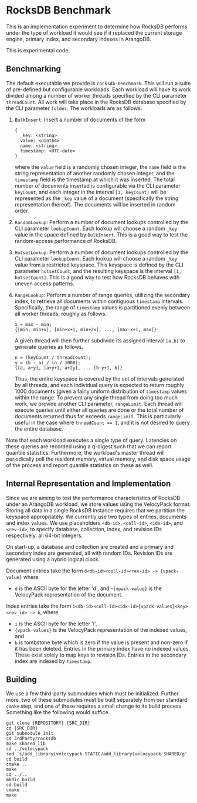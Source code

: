 # RocksDB Benchmark

This is an implementation experiment to determine how RocksDB performs under the
type of workload it would see if it replaced the current storage engine, primary
index, and secondary indexes in ArangoDB.

This is experimental code.

## Benchmarking

The default executable we provide is `rocksdb-benchmark`. This will run a suite
of pre-defined but configurable workloads. Each workload will have its work
divided among a number of worker threads specified by the CLI parameter
`threadCount`. All work will take place in the RocksDB database specified by the
CLI parameter `folder`. The workloads are as follows.

  1. `BulkInsert`: Insert a number of documents of the form
      ```
      {
        _key: <string>
        value: <uint64>
        name: <string>
        timestamp: <UTC-date>
      }
      ```
      where the `value` field is a randomly chosen integer, the `name` field is
      the string representation of another randomly chosen integer, and the
      `timestamp` field is the timestamp at which it was inserted. The total
      number of documents inserted is configurable via the CLI parameter
      `keyCount`, and each integer in the interval `[1, keyCount]` will be
      represented as the `_key` value of a document (specifically the string
      representation thereof). The documents will be inserted in random order.

  2. `RandomLookup`: Perform a number of document lookups controlled by the CLI
     parameter `lookupCount`. Each lookup will choose a random `_key` value in
     the space defined by `BulkInsert`. This is a good way to test the
     random-access performance of RocksDB.

  3. `HotsetLookup`: Perform a number of document lookups controlled by the CLI
     parameter `lookupCount`. Each lookup will choose a random `_key` value from
     a restricted keyspace. This keyspace is defined by the CLI parameter
     `hotsetCount`, and the resulting keyspace is the interval `[1,
     hotsetCount]`. This is a good way to test how RocksDB behaves with uneven
     access patterns.

  4. `RangeLookup`: Perform a number of range queries, utilizing the secondary
     index, to retrieve all documents within contiguous `timestamp` intervals.
     Specifically, the range of `timestamp` values is partitioned evenly between
     all worker threads, roughly as follows.
     ```
     x = max - min;
     {[min, min+x], [min+x+1, min+2x], ..., [max-x+1, max]}
     ```
     A given thread will then further subdivide its assigned interval `[a,b]` to
      generate queries as follows.
     ```
     n = (keyCount / threadCount);
     y = (b - a) / (n / 1000);
     {[a, a+y], [a+y+1, a+2y], ... [b-y+1, b]}
     ```
     Thus, the entire keyspace is covered by the set of intervals generated by
     all threads, and each individual query is expected to return roughly 1000
     documents (given a fairly uniform distribution of `timestamp` values within
     the range. To prevent any single thread from doing too much work, we provide
     another CLI parameter, `rangeLimit`. Each thread will execute queries until
     either all queries are done or the total number of documents returned thus
     far exceeds `rangeLimit`. This is particularly useful in the case where
     `threadCount == 1`, and it is not desired to query the entire database.

Note that each workload executes a single type of query. Latencies on these
queries are recorded using a q-digest such that we can report quantile
statistics. Furthermore, the workload's master thread will periodically poll the
resident memory, virtual memory, and disk space usage of the process and report
quantile statistics on these as well.

## Internal Representation and Implementation

Since we are aiming to test the performance characteristics of RocksDB under an
ArangoDB workload, we store values using the VelocyPack format. Storing all data
in a single RocksDB instance requires that we partition the keyspace
appropriately. We currently use two types of entries, documents and index
values. We use placeholders `<db-id>`, `<coll-id>`, `<idx-id>`, and `<rev-id>`,
to specify database, collection, index, and revision IDs respectively, all
64-bit integers.

On start-up, a database and collection are created and a primary and secondary
index are generated, all with random IDs. Revision IDs are generated using a
hybrid logical clock.

Document entries take the form `d<db-id><coll-id><rev-id> -> {vpack-value}`
where
  - `d` is the ASCII byte for the letter 'd', and
  -`{vpack-value}` is the VelocyPack representation of the document.

Index entries take the form
`i<db-id><coll-id><idx-id>{vpack-values}<key><rev_id> -> b`, where
  - `i` is the ASCII byte for the letter 'i',
  - `{vpack-values}` is the VelocyPack representation of the indexed values, and
  - `b` is tombstone byte which is zero if the value is present and non-zero if
    it has been deleted.
Entries in the primary index have no indexed values. These exist solely to map
keys to revision IDs. Entries in the secondary index are indexed by `timestamp`.

## Building

We use a few third-party submodules which must be initialized. Further more, two
of these submodules must be built separately from our standard `cmake` step, and
one of these requires a small change to its build process Something like the
following would suffice.

```
git clone {REPOSITORY} {SRC_DIR}
cd {SRC_DIR}
git submodule init
cd 3rdParty/rocksdb
make shared_lib
cd ../velocypack
sed 's/add_library(velocypack STATIC/add_library(velocypack SHARED/g'
cd build
cmake ..
make
cd ../..
mkdir build
cd build
cmake ..
make
```
